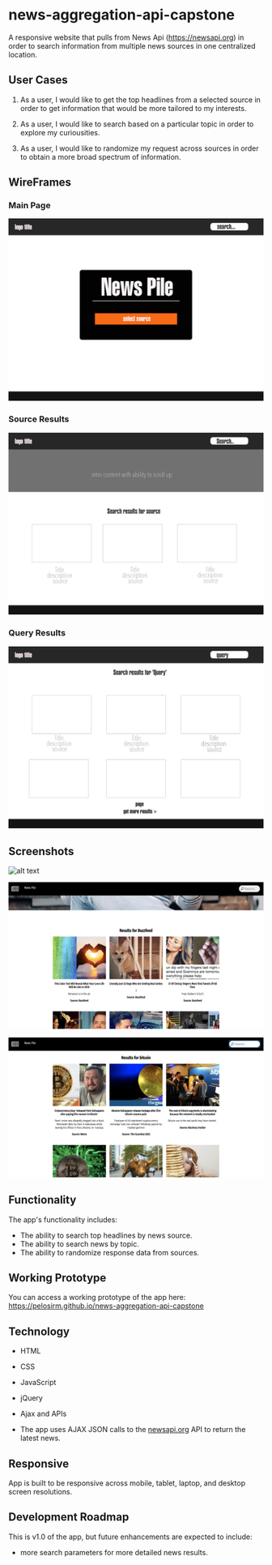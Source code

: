 # news-aggregation-api-capstone

A responsive website that pulls from News Api (https://newsapi.org) in order to search information from multiple news sources in one centralized location. 

## User Cases

1. As a user, I would like to get the top headlines from a selected source in order to get information that would be more tailored to my interests. 

2. As a user, I would like to search based on a particular topic in order to explore my curiousities. 

3. As a user, I would like to randomize my request across sources in order to obtain a more broad spectrum of information. 

## WireFrames 

### Main Page
![alt text](https://github.com/pelosirm/news-aggregation-api-capstone/blob/master/readmeImg/main-page.jpg)
### Source Results
![alt text](https://github.com/pelosirm/news-aggregation-api-capstone/blob/master/readmeImg/source-results.jpg)
### Query Results
![alt text](https://github.com/pelosirm/news-aggregation-api-capstone/blob/master/readmeImg/query-results.jpg)

## Screenshots 

![alt text](https://github.com/pelosirm/news-aggregation-api-capstone/blob/master/readmeImg/front-page.png)

![alt text](https://github.com/pelosirm/news-aggregation-api-capstone/blob/master/readmeImg/source-page.png)

![alt text](https://github.com/pelosirm/news-aggregation-api-capstone/blob/master/readmeImg/query-page.png)


## Functionality
The app's functionality includes:
* The ability to search top headlines by news source.
* The ability to search news by topic. 
* The ability to randomize response data from sources. 

## Working Prototype
You can access a working prototype of the app here: https://pelosirm.github.io/news-aggregation-api-capstone


## Technology
* HTML
* CSS
* JavaScript
* jQuery
* Ajax and APIs

* The app uses AJAX JSON calls to the <a href="http://newsapi.org">newsapi.org</a> API to return the latest news.

## Responsive
App is built to be responsive across mobile, tablet, laptop, and desktop screen resolutions.

## Development Roadmap
This is v1.0 of the app, but future enhancements are expected to include:
* more search parameters for more detailed news results. 